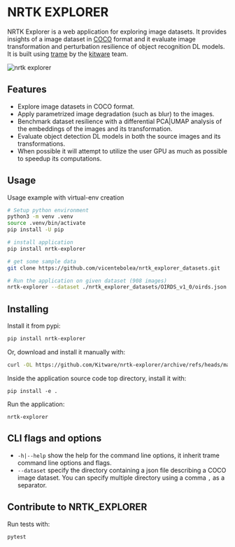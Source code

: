 NRTK EXPLORER
=============

NRTK Explorer is a web application for exploring image datasets. It provides
insights of a image dataset in [COCO][3] format and it evaluate image
transformation and perturbation resilience of object recognition DL models. It
is built using [trame][1] by the [kitware][2] team.

![nrtk explorer](https://github.com/Kitware/nrtk-explorer/blob/d3df0ecf748664d806f09ad11e2bbd71a0bca1dd/screenshot.png?raw=true)

Features
--------

- Explore image datasets in COCO format.
- Apply parametrized image degradation (such as blur) to the images.
- Benchmark dataset resilience with a differential PCA|UMAP analysis of the
  embeddings of the images and its transformation.
- Evaluate object detection DL models in both the source images and its
  transformations.
- When possible it will attempt to utilize the user GPU as much as possible to
  speedup its computations.

Usage
----------

Usage example with virtual-env creation

```bash
# Setup python environment
python3 -m venv .venv
source .venv/bin/activate
pip install -U pip

# install application
pip install nrtk-explorer

# get some sample data
git clone https://github.com/vicentebolea/nrtk_explorer_datasets.git

# Run the application on given dataset (908 images)
nrtk-explorer --dataset ./nrtk_explorer_datasets/OIRDS_v1_0/oirds.json
```

Installing
----------

Install it from pypi:

```bash
pip install nrtk-explorer
```

Or, download and install it manually with:

```bash
curl -OL https://github.com/Kitware/nrtk-explorer/archive/refs/heads/main.zip
```

Inside the application source code top directory, install it with:

```
pip install -e .
```

Run the application:

```
nrtk-explorer
```

CLI flags and options
---------------------

- `-h|--help` show the help for the command line options, it inherit trame
  command line options and flags.
- `--dataset` specify the directory containing a json file describing a COCO
  image dataset. You can specify multiple directory using a comma `,` as a
  separator.

Contribute to NRTK_EXPLORER
---------------------------

Run tests with:

```bash
pytest
```

[1]: https://trame.readthedocs.io/en/latest/
[2]: https://www.kitware.com/
[3]: https://cocodataset.org/
